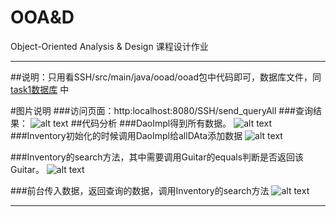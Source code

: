 # OOA&D
Object-Oriented Analysis &amp; Design 课程设计作业

-------------


##说明：只用看SSH/src/main/java/ooad/ooad包中代码即可，数据库文件，同[task1数据库](https://github.com/muxiaobai/OOAD/tree/master/task1/database) 中


#图片说明
###访问页面：http:localhost:8080/SSH/send_queryAll
###查询结果：
![alt text](https://github.com/muxiaobai/OOAD/blob/master/task3/201505281339.png "title")
##代码分析
###DaoImpl得到所有数据。
![alt text](https://github.com/muxiaobai/OOAD/blob/master/task3/201605281018.png "title")
###Inventory初始化的时候调用DaoImpl给allDAta添加数据
![alt text](https://github.com/muxiaobai/OOAD/blob/master/task3/201605281019.png "title")

###Inventory的search方法，其中需要调用Guitar的equals判断是否返回该Guitar。
![alt text](https://github.com/muxiaobai/OOAD/blob/master/task3/201605281020.png "title")

###前台传入数据，返回查询的数据，调用Inventory的search方法
![alt text](https://github.com/muxiaobai/OOAD/blob/master/task3/201605281351.png "title")


--------------
